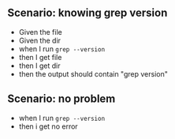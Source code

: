 ## Scenario: knowing grep version
- Given the file
- Given the dir
- when I run `grep --version`
- then I get file
- then I get dir
- then the output should contain "grep version"

## Scenario: no problem
- when I run `grep --version`
- then i get no error
